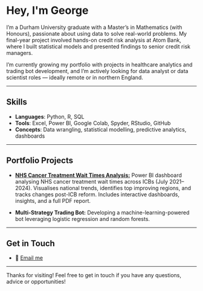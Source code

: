 # Hey, I'm George

I’m a Durham University graduate with a Master’s in Mathematics (with Honours), passionate about using data to solve real-world problems. My final-year project involved hands-on credit risk analysis at Atom Bank, where I built statistical models and presented findings to senior credit risk managers.

I’m currently growing my portfolio with projects in healthcare analytics and trading bot development, and I’m actively looking for data analyst or data scientist roles — ideally remote or in northern England.


---

## Skills

- **Languages**: Python, R, SQL  
- **Tools**: Excel, Power BI, Google Colab, Spyder, RStudio, GitHub  
- **Concepts**: Data wrangling, statistical modelling, predictive analytics, dashboards

---

## Portfolio Projects


- [**NHS Cancer Treatment Wait Times Analysis:**](https://github.com/GeorgeS-data/nhs-cancer-treatment-analysis)
Power BI dashboard analysing NHS cancer treatment wait times across ICBs (July 2021–2024). Visualises national trends, identifies top improving regions, and tracks changes post-ICB reform. Includes interactive dashboards, insights, and a full PDF report.

- **Multi-Strategy Trading Bot:** 
Developing a machine-learning-powered bot leveraging logistic regression and random forests.



---

## Get in Touch

- 📧 [Email me](mailto:george.sleight1@sky.com)

---

Thanks for visiting! Feel free to get in touch if you have any questions, advice or opportunities!
